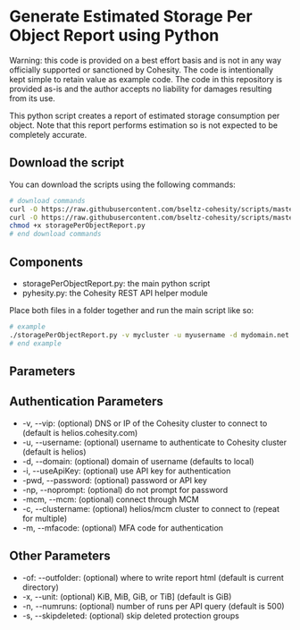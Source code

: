 # Generate Estimated Storage Per Object Report using Python

Warning: this code is provided on a best effort basis and is not in any way officially supported or sanctioned by Cohesity. The code is intentionally kept simple to retain value as example code. The code in this repository is provided as-is and the author accepts no liability for damages resulting from its use.

This python script creates a report of estimated storage consumption per object. Note that this report performs estimation so is not expected to be completely accurate.

## Download the script

You can download the scripts using the following commands:

```bash
# download commands
curl -O https://raw.githubusercontent.com/bseltz-cohesity/scripts/master/reports/python/storagePerObjectReport/storagePerObjectReport.py
curl -O https://raw.githubusercontent.com/bseltz-cohesity/scripts/master/python/pyhesity.py
chmod +x storagePerObjectReport.py
# end download commands
```

## Components

* storagePerObjectReport.py: the main python script
* pyhesity.py: the Cohesity REST API helper module

Place both files in a folder together and run the main script like so:

```bash
# example
./storagePerObjectReport.py -v mycluster -u myusername -d mydomain.net
# end example
```

## Parameters

## Authentication Parameters

* -v, --vip: (optional) DNS or IP of the Cohesity cluster to connect to (default is helios.cohesity.com)
* -u, --username: (optional) username to authenticate to Cohesity cluster (default is helios)
* -d, --domain: (optional) domain of username (defaults to local)
* -i, --useApiKey: (optional) use API key for authentication
* -pwd, --password: (optional) password or API key
* -np, --noprompt: (optional) do not prompt for password
* -mcm, --mcm: (optional) connect through MCM
* -c, --clustername: (optional) helios/mcm cluster to connect to (repeat for multiple)
* -m, --mfacode: (optional) MFA code for authentication

## Other Parameters

* -of: --outfolder: (optional) where to write report html (default is current directory)
* -x, --unit: (optional) KiB, MiB, GiB, or TiB] (default is GiB)
* -n, --numruns: (optional) number of runs per API query (default is 500)
* -s, --skipdeleted: (optional) skip deleted protection groups
